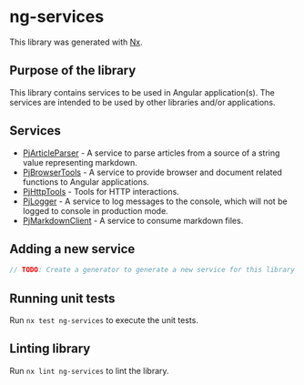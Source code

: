 # ng-services

This library was generated with [Nx](https://nx.dev).

## Purpose of the library

This library contains services to be used in Angular application(s). The services are intended to be used by other libraries and/or applications.

## Services

- [PjArticleParser](./src/lib/pj-article-parser/README.md) - A service to parse articles from a source of a string value representing markdown.
- [PjBrowserTools](src/lib/pj-browser-tools/README.md) - A service to provide browser and document related functions to Angular applications.
- [PjHttpTools](./src/lib/pj-http-tools/README.md) - Tools for HTTP interactions.
- [PjLogger](./src/lib/pj-logger/README.md) - A service to log messages to the console, which will not be logged to console in production mode.
- [PjMarkdownClient](./src/lib/pj-markdown-client/README.md) - A service to consume markdown files.

## Adding a new service

```typescript
// TODO: Create a generator to generate a new service for this library and add instructions for using it.
```

## Running unit tests

Run `nx test ng-services` to execute the unit tests.

## Linting library

Run `nx lint ng-services` to lint the library.
